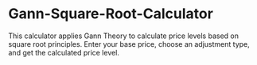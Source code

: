 # Gann-Square-Root-Calculator
This calculator applies Gann Theory to calculate price levels based on square root principles. Enter your base price, choose an adjustment type, and get the calculated price level.
